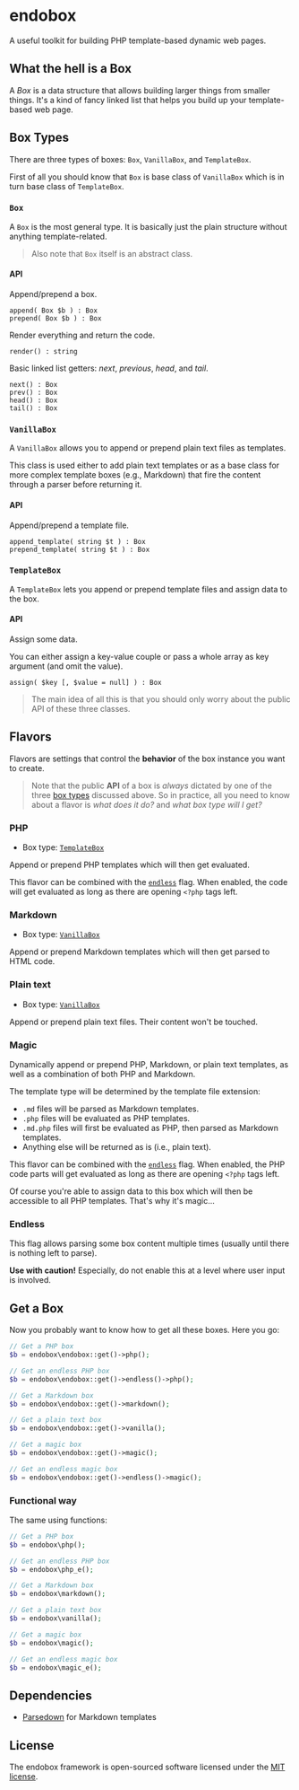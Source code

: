 # endobox

A useful toolkit for building PHP template-based dynamic web pages.

## What the hell is a Box

A _Box_ is a data structure that allows building larger things from smaller things.
It's a kind of fancy linked list that helps you build up your template-based web page.

## Box Types

There are three types of boxes: `Box`, `VanillaBox`, and `TemplateBox`.

First of all you should know that `Box` is base class of `VanillaBox` which is in turn base class of `TemplateBox`.

### `Box`

A `Box` is the most general type. It is basically just the plain structure without anything template-related.

> Also note that `Box` itself is an abstract class.

#### API

Append/prepend a box.

```
append( Box $b ) : Box
prepend( Box $b ) : Box
```

Render everything and return the code.

```
render() : string
```

Basic linked list getters: _next_, _previous_, _head_, and _tail_.

```
next() : Box
prev() : Box
head() : Box
tail() : Box
```

### `VanillaBox`

A `VanillaBox` allows you to append or prepend plain text files as templates.

This class is used either to add plain text templates or as a base class for more complex template boxes
(e.g., Markdown) that fire the content through a parser before returning it.

#### API

Append/prepend a template file.

```
append_template( string $t ) : Box
prepend_template( string $t ) : Box
```

### `TemplateBox`

A `TemplateBox` lets you append or prepend template files and assign data to the box.

#### API

Assign some data.

You can either assign a key-value couple or pass a whole array as key argument (and omit the value).

```
assign( $key [, $value = null] ) : Box
```

> The main idea of all this is that you should only worry about the public API of these three classes.

## Flavors

Flavors are settings that control the __behavior__ of the box instance you want to create.

> Note that the public __API__ of a box is _always_ dictated by one of the three [box types](#box-types) discussed above.
So in practice, all you need to know about a flavor is _what does it do?_ and _what box type will I get?_

### PHP

- Box type: [`TemplateBox`](#templatebox)

Append or prepend PHP templates which will then get evaluated.

This flavor can be combined with the [`endless`](#endless) flag. When enabled, the code will get evaluated as long as there are opening `<?php` tags left.

### Markdown

- Box type: [`VanillaBox`](#vanillabox)

Append or prepend Markdown templates which will then get parsed to HTML code.

### Plain text

- Box type: [`VanillaBox`](#vanillabox)

Append or prepend plain text files. Their content won't be touched.

### Magic

Dynamically append or prepend PHP, Markdown, or plain text templates, as well as a combination of both PHP and Markdown.

The template type will be determined by the template file extension:
- `.md` files will be parsed as Markdown templates.
- `.php` files will be evaluated as PHP templates.
- `.md.php` files will first be evaluated as PHP, then parsed as Markdown templates.
- Anything else will be returned as is (i.e., plain text).

This flavor can be combined with the [`endless`](#endless) flag. When enabled, the PHP code parts will get evaluated as long as there are opening `<?php` tags left.

Of course you're able to assign data to this box which will then be accessible to all PHP templates. That's why it's magic...

### Endless

This flag allows parsing some box content multiple times (usually until there is nothing left to parse).

__Use with caution!__ Especially, do not enable this at a level where user input is involved.

## Get a Box

Now you probably want to know how to get all these boxes. Here you go:

```php
// Get a PHP box
$b = endobox\endobox::get()->php();
```

```php
// Get an endless PHP box
$b = endobox\endobox::get()->endless()->php();
```

```php
// Get a Markdown box
$b = endobox\endobox::get()->markdown();
```

```php
// Get a plain text box
$b = endobox\endobox::get()->vanilla();
```

```php
// Get a magic box
$b = endobox\endobox::get()->magic();
```

```php
// Get an endless magic box
$b = endobox\endobox::get()->endless()->magic();
```

### Functional way

The same using functions:

```php
// Get a PHP box
$b = endobox\php();
```

```php
// Get an endless PHP box
$b = endobox\php_e();
```

```php
// Get a Markdown box
$b = endobox\markdown();
```

```php
// Get a plain text box
$b = endobox\vanilla();
```

```php
// Get a magic box
$b = endobox\magic();
```

```php
// Get an endless magic box
$b = endobox\magic_e();
```

## Dependencies

- [Parsedown](https://github.com/erusev/parsedown) for Markdown templates

## License

The endobox framework is open-sourced software licensed under the [MIT license](LICENSE).
